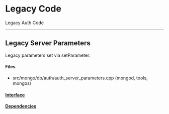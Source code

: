 # Legacy Code
Legacy Auth Code


-------------

## Legacy Server Parameters
Legacy parameters set via setParameter.

#### Files
- src/mongo/db/auth/auth\_server\_parameters.cpp   (mongod, tools, mongos)

#### [Interface](interface/0)

#### [Dependencies](dependencies/0)
